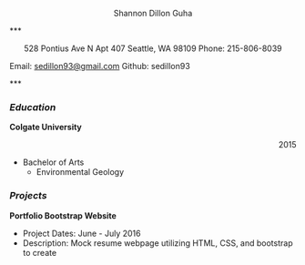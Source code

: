 <p align="center">
  Shannon Dillon Guha
</p>
***
<p align="center">
528 Pontius Ave N Apt 407 Seattle, WA 98109
Phone: 215-806-8039

Email: sedillon93@gmail.com
Github: sedillon93
</p>
***

### _Education_
**Colgate University**  <p align="right">2015</p>
  - Bachelor of Arts
    - Environmental Geology

### _Projects_
**Portfolio Bootstrap Website**
  - Project Dates: June - July 2016
  - Description: Mock resume webpage utilizing HTML, CSS, and bootstrap to create
